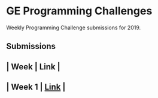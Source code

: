 # GE Programming Challenges

Weekly Programming Challenge submissions for 2019.

## Submissions

| Week | Link |
---------------
| Week 1 | [Link](https://github.com/vasilescur/GE-Programming-Challenges/blob/master/week-1.md) |
-----------------
